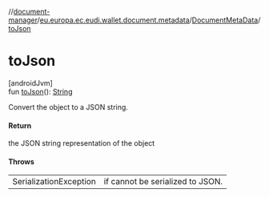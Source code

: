 //[document-manager](../../../index.md)/[eu.europa.ec.eudi.wallet.document.metadata](../index.md)/[DocumentMetaData](index.md)/[toJson](to-json.md)

# toJson

[androidJvm]\
fun [toJson](to-json.md)(): [String](https://kotlinlang.org/api/latest/jvm/stdlib/kotlin-stdlib/kotlin/-string/index.html)

Convert the object to a JSON string.

#### Return

the JSON string representation of the object

#### Throws

| | |
|---|---|
| SerializationException | if cannot be serialized to JSON. |
